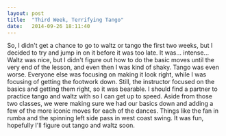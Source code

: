 ```yaml
---
layout: post
title:  "Third Week, Terrifying Tango"
date:   2014-09-26 18:11:40
---
```

So, I didn't get a chance to go to waltz or tango the first two weeks, but I
decided to try and jump in on it before it was too late. It was... intense...
Waltz was nice, but I didn't figure out how to do the basic moves until the
very end of the lesson, and even then I was kind of shaky. Tango was even
worse. Everyone else was focusing on making it look right, while I was
focusing of getting the footwork down. Still, the instructor focused on the
basics and getting them right, so it was bearable. I should find a partner to
practice tango and waltz with so I can get up to speed. Aside from those two
classes, we were making sure we had our basics down and adding a few of the
more iconic moves for each of the dances. Things like the fan in rumba and the
spinning left side pass in west coast swing. It was fun, hopefully I'll figure
out tango and waltz soon.
